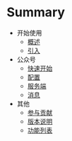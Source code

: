 # Summary

* 开始使用
    * [概述](README.md)
    * [引入](POM.md)
* 公众号
    * [快速开始](QUICK_OFFICIAL_ACCOUNT.md)
    * [配置](CONFIG.md)
    * [服务端](SERVER.md)
    * [消息](MESSAGE.md)
* 其他
    * [参与贡献](CONTRIBUTE.md)
    * [版本说明](VERSION.md)
    * [功能列表](ABILITY.md)

